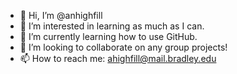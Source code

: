 - 👋 Hi, I’m @anhighfill
- 👀 I’m interested in learning as much as I can.
- 🌱 I’m currently learning how to use GitHub.
- 💞️ I’m looking to collaborate on any group projects!
- 📫 How to reach me: ahighfill@mail.bradley.edu

<!---
anhighfill/anhighfill is a ✨ special ✨ repository because its `README.md` (this file) appears on your GitHub profile.
You can click the Preview link to take a look at your changes.
--->
